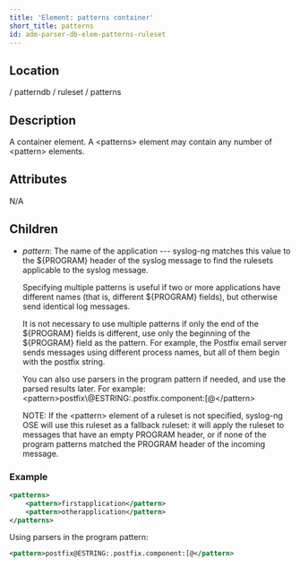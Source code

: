 ```yaml
---
title: 'Element: patterns container'
short_title: patterns
id: adm-parser-db-elem-patterns-ruleset
---
```


## Location

/ patterndb / ruleset / patterns

## Description

A container element. A \<patterns\> element may contain any number of
\<pattern\> elements.

## Attributes

N/A

## Children

- *pattern*: The name of the application --- syslog-ng matches this
    value to the \${PROGRAM} header of the syslog message to find the
    rulesets applicable to the syslog message.

    Specifying multiple patterns is useful if two or more applications
    have different names (that is, different \${PROGRAM} fields), but
    otherwise send identical log messages.

    It is not necessary to use multiple patterns if only the end of the
    \${PROGRAM} fields is different, use only the beginning of the
    \${PROGRAM} field as the pattern. For example, the Postfix email
    server sends messages using different process names, but all of them
    begin with the postfix string.

    You can also use parsers in the program pattern if needed, and use
    the parsed results later. For example:
    \<pattern\>postfix\\@ESTRING:.postfix.component:\[@\</pattern\>

    NOTE: If the \<pattern\> element of a ruleset is not specified,
    syslog-ng OSE will use this ruleset as a fallback ruleset: it will
    apply the ruleset to messages that have an empty PROGRAM header, or
    if none of the program patterns matched the PROGRAM header of the
    incoming message.

### Example

```xml
<patterns>
    <pattern>firstapplication</pattern>
    <pattern>otherapplication</pattern>
</patterns>
```

Using parsers in the program pattern:

```xml
<pattern>postfix@ESTRING:.postfix.component:[@</pattern>
```
